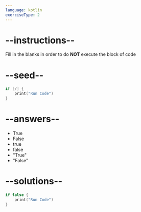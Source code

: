 ```yaml
---
language: kotlin
exerciseType: 2
---
```


# --instructions--

Fill in the blanks in order to do **NOT** execute the block of code

# --seed--

```kotlin
if [/] {
    print("Run Code")
}
```

# --answers--

- True
- False
- true
- false
- "True"
- "False"

# --solutions--

```kotlin
if false {
    print("Run Code")
}
```
